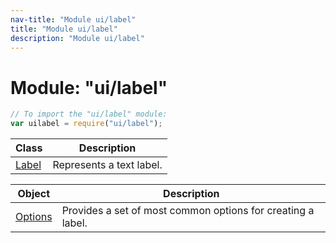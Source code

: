 ```yaml
---
nav-title: "Module ui/label"
title: "Module ui/label"
description: "Module ui/label"
---
```

# Module: "ui/label"

``` JavaScript
// To import the "ui/label" module:
var uilabel = require("ui/label");
```

Class | Description
------|------------
[Label](../../ui/label/Label.md) | Represents a text label.

Object | Description
------|------------
[Options](../../ui/label/Options.md) | Provides a set of most common options for creating a label.